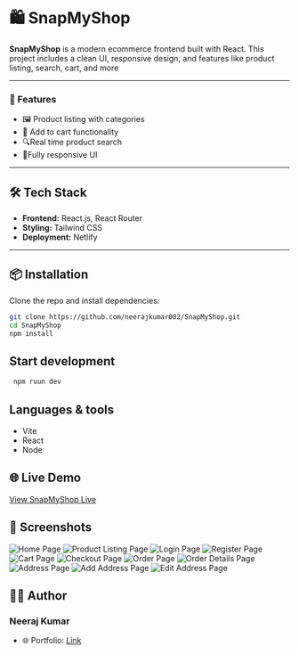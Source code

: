  # 🛍️ SnapMyShop

 **SnapMyShop** is a modern ecommerce frontend built with React. This project includes a clean UI, responsive design, and  features like product listing, search, cart, and more 

 ---

 ### 🚀 Features

 - 🖼️ Product listing with categories
 - 🛒  Add to cart functionality
 - 🔍Real time product search
 - 📱Fully responsive UI

--- 

## 🛠️ Tech Stack

    
- **Frontend:** React.js, React Router
- **Styling:** Tailwind CSS
- **Deployment:** Netlify



 
---

## 📦 Installation

Clone the repo and install dependencies:

```bash
git clone https://github.com/neerajkumar002/SnapMyShop.git
cd SnapMyShop
npm install

```

## Start development

```bash
 npm ruun dev

```

## Languages & tools

- Vite
- React
- Node





## 🌐 Live Demo
[View SnapMyShop Live](https://snapmyshop.netlify.app/)


## 📸 Screenshots 
![Home Page](./public/screenshots/1.png)
![Product Listing Page](./public/screenshots/2.png)
![Login Page](./public/screenshots/3.png)
![Register Page](./public/screenshots/4.png)
![Cart Page](./public/screenshots/5.png)
![Checkout Page](./public/screenshots/6.png)
![Order Page](./public/screenshots/7.png)
![Order Details Page](./public/screenshots/8.png)
![Address Page](./public/screenshots/9.png)
![Add Address Page](./public/screenshots/10.png)
![Edit Address Page](./public/screenshots/11.png)






## 🙋‍♂️ Author
### Neeraj Kumar
- 🌐 Portfolio: [Link](https://neerajkumar-dev.netlify.app/)
